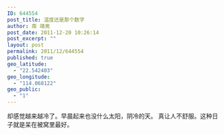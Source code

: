 ```yaml
---
ID: 644554
post_title: 温度还是那个数字
author: 南 靖男
post_date: 2011-12-20 10:26:14
post_excerpt: ""
layout: post
permalink: 2011/12/644554
published: true
geo_latitude:
  - "22.542403"
geo_longitude:
  - "114.068122"
geo_public:
  - "1"
---
```

却感觉越来越冷了。早晨起来也没什么太阳，阴冷的天。
真让人不舒服。这种日子就是呆在被窝里最好。